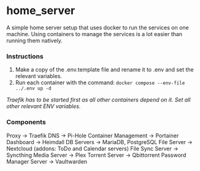 # home_server

A simple home server setup that uses docker to run the services on one machine. Using containers to manage the services is a lot easier than running them natively.

### Instructions

1. Make a copy of the .env.template file and rename it to .env and set the relevant variables.
2. Run each container with the command: `docker compose --env-file ../.env up -d`

*Traefik has to be started first as all other containers depend on it. Set all other relevant ENV variables.*

### Components

Proxy -> Traefik
DNS -> Pi-Hole
Container Management -> Portainer
Dashboard -> Heimdall
DB Servers -> MariaDB, PostgreSQL
File Server -> Nextcloud (addons: ToDo and Calendar servers)
File Sync Server -> Syncthing
Media Server -> Plex
Torrent Server -> Qbittorrent
Password Manager Server -> Vaultwarden
